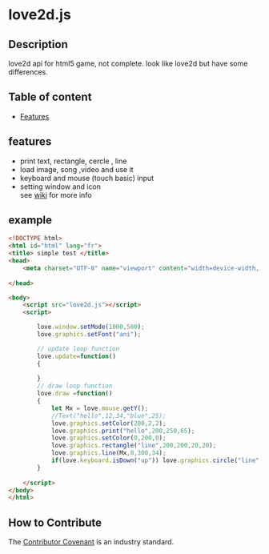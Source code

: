 # love2d.js
## Description
love2d api for html5 game, not complete. 
look like love2d but have some differences.

## Table of content
- [Features](#features)

## features
- print text, rectangle, cercle , line
- load image, song ,video and use it
- keyboard and mouse (touch basic) input
- setting window and icon 
 <br>see [wiki](https://github.com/oblerion/love2d.js/wiki) for more info
 
## example
```html
<!DOCTYPE html>
<html id="html" lang="fr">
<title> simple test </title>
<head>
	<meta charset="UTF-8" name="viewport" content="width=device-width, initial-scale=1.0"/>
	
</head>

<body>
	<script src="love2d.js"></script>
	<script>

		love.window.setMode(1000,500);
		love.graphics.setFont("ani");

		// update loop function
		love.update=function()
		{
			
		}
		// draw loop function
		love.draw =function()
		{
			let Mx = love.mouse.getY();
			//Text("hello",12,34,"blue",25);
			love.graphics.setColor(200,2,2);
			love.graphics.print("hello",200,250,65);
			love.graphics.setColor(0,200,0);
			love.graphics.rectangle("line",200,200,20,20);
			love.graphics.line(Mx,0,300,34);
			if(love.keyboard.isDown("up")) love.graphics.circle("line",230,340,25);
		}
		
	</script>
</body>
</html>
```
 
## How to Contribute
The [Contributor Covenant](https://www.contributor-covenant.org/) is an industry standard.
